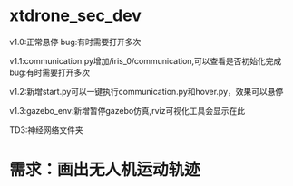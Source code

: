 # xtdrone_sec_dev

v1.0:正常悬停
     bug:有时需要打开多次

v1.1:communication.py增加/iris_0/communication,可以查看是否初始化完成
     bug:有时需要打开多次

v1.2:新增start.py可以一键执行communication.py和hover.py，效果可以悬停

v1.3:gazebo_env:新增暂停gazebo仿真,rviz可视化工具会显示在此

TD3:神经网络文件夹
# 需求：画出无人机运动轨迹
##